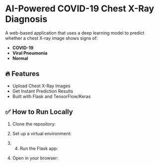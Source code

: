 
# AI-Powered COVID-19 Chest X-Ray Diagnosis

A web-based application that uses a deep learning model to predict whether a chest X-ray image shows signs of:

- **COVID-19**
- **Viral Pneumonia**
- **Normal**

## 🔥 Features

- Upload Chest X-Ray Images
- Get Instant Prediction Results
- Built with Flask and TensorFlow/Keras

## ✅ How to Run Locally

1. Clone the repository:

2. Set up a virtual environment:
3. 4. Run the Flask app:

5. Open in your browser:
